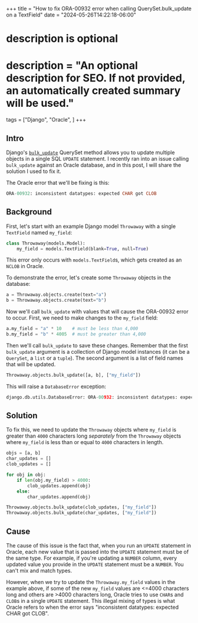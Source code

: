 +++
title = "How to fix ORA-00932 error when calling QuerySet.bulk_update on a TextField"
date = "2024-05-26T14:22:18-06:00"

#
# description is optional
#
# description = "An optional description for SEO. If not provided, an automatically created summary will be used."

tags = ["Django", "Oracle", ]
+++

## Intro

Django's [`bulk_update`](https://docs.djangoproject.com/en/4.2/ref/models/querysets/#bulk-update) QuerySet method allows you to update multiple objects in a single SQL `UPDATE` statement. I recently ran into an issue calling `bulk_update` against an Oracle database, and in this post, I will share the solution I used to fix it.

The Oracle error that we'll be fixing is this:

```sql
ORA-00932: inconsistent datatypes: expected CHAR got CLOB
```

## Background

First, let's start with an example Django model `Throwaway` with a single `TextField` named `my_field`:

```python
class Throwaway(models.Model):
    my_field = models.TextField(blank=True, null=True)
```

This error only occurs with `models.TextField`s, which gets created as an `NCLOB` in Oracle.

To demonstrate the error, let's create some `Throwaway` objects in the database:

```python
a = Throwaway.objects.create(text="a")
b = Throwaway.objects.create(text="b")
```

Now we'll call `bulk_update` with values that will cause the ORA-00932 error to occur. First, we need to make changes to the `my_field` field:

```python
a.my_field = "a" * 10    # must be less than 4,000
b.my_field = "b" * 4005  # must be greater than 4,000
```

Then we'll call `bulk_update` to save these changes. Remember that the first `bulk_update` argument is a collection of Django model instances (it can be a `QuerySet`, a `list` or a `tuple`). The second argument is a list of field names that will be updated.

```python
Throwaway.objects.bulk_update([a, b], ["my_field"])
```

This will raise a `DatabaseError` exception:

```python
django.db.utils.DatabaseError: ORA-00932: inconsistent datatypes: expected CHAR got CLOB
```

## Solution

To fix this, we need to update the `Throwaway` objects where `my_field` is greater than `4000` characters long _separately_ from the `Throwaway` objects where `my_field` is less than or equal to `4000` characters in length.

```python
objs = [a, b]
char_updates = []
clob_updates = []

for obj in obj:
    if len(obj.my_field) > 4000:
        clob_updates.append(obj)
    else:
        char_updates.append(obj)

Throwaway.objects.bulk_update(clob_updates, ["my_field"])
Throwaway.objects.bulk_update(char_updates, ["my_field"])
```

## Cause

The cause of this issue is the fact that, when you run an `UPDATE` statement in Oracle, each new value that is passed into the `UPDATE` statement must be of the same type. For example, if you're updating a `NUMBER` column, every updated value you provide in the `UPDATE` statement must be a `NUMBER`. You can't mix and match types.

However, when we try to update the `Throwaway.my_field` values in the example above, if some of the new `my_field` values are <=4000 characters long and others are >4000 characters long, Oracle tries to use `CHAR`s and `CLOB`s in a single `UPDATE` statement. This illegal mixing of types is what Oracle refers to when the error says "inconsistent datatypes: expected CHAR got CLOB".
